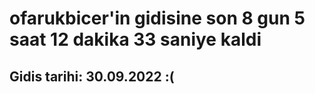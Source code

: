 # ofarukbicer'in gidisine son 8 gun 5 saat 12 dakika 33 saniye kaldi

## Gidis tarihi: 30.09.2022 :(